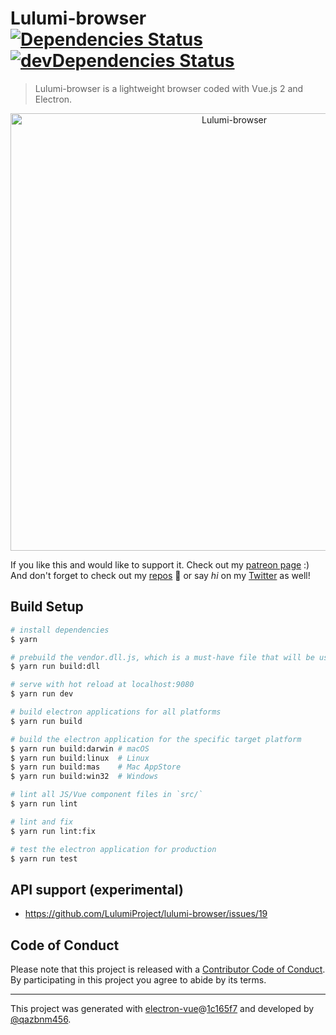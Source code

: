 # Lulumi-browser [![Dependencies Status](https://david-dm.org/LulumiProject/lulumi-browser/status.svg)](https://david-dm.org/LulumiProject/lulumi-browser) [![devDependencies Status](https://david-dm.org/LulumiProject/lulumi-browser/dev-status.svg)](https://david-dm.org/LulumiProject/lulumi-browser?type=dev)

> Lulumi-browser is a lightweight browser coded with Vue.js 2 and Electron.

<p align="center">
  <img alt="Lulumi-browser" src="https://i.imgur.com/ShSujyF.jpg" width="700px">
</p>

If you like this and would like to support it. Check out my [patreon page](https://www.patreon.com/boik) :)
And don't forget to check out my [repos](https://github.com/qazbnm456) 🐾 or say *hi* on my [Twitter](https://twitter.com/qazbnm456) as well!

## Build Setup

``` bash
# install dependencies
$ yarn

# prebuild the vendor.dll.js, which is a must-have file that will be used across main.js, renderer.js, and about.js.
$ yarn run build:dll

# serve with hot reload at localhost:9080
$ yarn run dev

# build electron applications for all platforms
$ yarn run build

# build the electron application for the specific target platform
$ yarn run build:darwin # macOS
$ yarn run build:linux  # Linux
$ yarn run build:mas    # Mac AppStore
$ yarn run build:win32  # Windows

# lint all JS/Vue component files in `src/`
$ yarn run lint

# lint and fix
$ yarn run lint:fix

# test the electron application for production
$ yarn run test
```

## API support (experimental)

- https://github.com/LulumiProject/lulumi-browser/issues/19

## Code of Conduct

Please note that this project is released with a [Contributor Code of Conduct](code-of-conduct.md). By participating in this project you agree to abide by its terms.

---

This project was generated with [electron-vue](https://github.com/SimulatedGREG/electron-vue)@[1c165f7](https://github.com/SimulatedGREG/electron-vue/commit/1c165f7c5e56edaf48be0fbb70838a1af26bb015) and developed by [@qazbnm456](https://github.com/qazbnm456).
